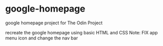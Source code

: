 # google-homepage
google homepage project for The Odin Project

recreate the google homepage using basic HTML and CSS
Note: FIX app menu icon and change the nav bar
